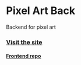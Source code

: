 # Pixel Art Back

Backend for pixel art

### [Visit the site](https://bodevone.github.io/pixel-art/)

#### [Frontend repo](https://github.com/bodevone/pixel-art-back)